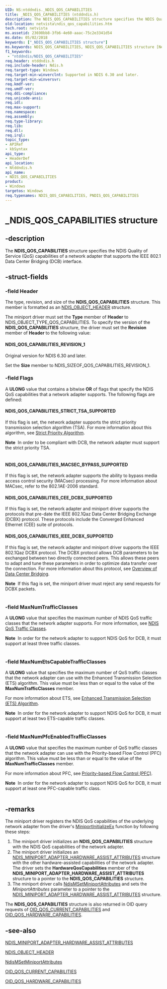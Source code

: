 ```yaml
---
UID: NS:ntddndis._NDIS_QOS_CAPABILITIES
title: _NDIS_QOS_CAPABILITIES (ntddndis.h)
description: The NDIS_QOS_CAPABILITIES structure specifies the NDIS Quality of Service (QoS) capabilities of a network adapter that supports the IEEE 802.1 Data Center Bridging (DCB) interface.
old-location: netvista\ndis_qos_capabilities.htm
tech.root: netvista
ms.assetid: 23698bb8-3fb6-4e60-aaac-75c2e3341d54
ms.date: 05/02/2018
keywords: ["_NDIS_QOS_CAPABILITIES structure"]
ms.keywords: NDIS_QOS_CAPABILITIES, NDIS_QOS_CAPABILITIES structure [Network Drivers Starting with Windows Vista], PNDIS_QOS_CAPABILITIES, PNDIS_QOS_CAPABILITIES structure pointer [Network Drivers Starting with Windows Vista], _NDIS_QOS_CAPABILITIES, netvista.ndis_qos_capabilities, ntddndis/NDIS_QOS_CAPABILITIES, ntddndis/PNDIS_QOS_CAPABILITIES
f1_keywords:
 - "ntddndis/NDIS_QOS_CAPABILITIES"
req.header: ntddndis.h
req.include-header: Ndis.h
req.target-type: Windows
req.target-min-winverclnt: Supported in NDIS 6.30 and later.
req.target-min-winversvr: 
req.kmdf-ver: 
req.umdf-ver: 
req.ddi-compliance: 
req.unicode-ansi: 
req.idl: 
req.max-support: 
req.namespace: 
req.assembly: 
req.type-library: 
req.lib: 
req.dll: 
req.irql: 
topic_type:
- APIRef
- kbSyntax
api_type:
- HeaderDef
api_location:
- Ntddndis.h
api_name:
- NDIS_QOS_CAPABILITIES
product:
- Windows
targetos: Windows
req.typenames: NDIS_QOS_CAPABILITIES, PNDIS_QOS_CAPABILITIES
---
```


# _NDIS_QOS_CAPABILITIES structure


## -description



The <b>NDIS_QOS_CAPABILITIES</b> structure specifies the NDIS Quality of Service (QoS) capabilities of a network adapter that supports the IEEE 802.1 Data Center Bridging (DCB) interface.




## -struct-fields




### -field Header

The type, revision, and size of the <b>NDIS_QOS_CAPABILITIES</b> structure. This member is formatted as an <a href="https://docs.microsoft.com/windows-hardware/drivers/ddi/ntddndis/ns-ntddndis-_ndis_object_header">NDIS_OBJECT_HEADER</a> structure.

The miniport driver must set the <b>Type</b> member of <b>Header</b> to NDIS_OBJECT_TYPE_QOS_CAPABILITIES. To specify the version of the <b>NDIS_QOS_CAPABILITIES</b> structure, the driver must set the <b>Revision</b> member of <b>Header</b> to the following value: 





#### NDIS_QOS_CAPABILITIES_REVISION_1

Original version for NDIS 6.30 and later.

Set the <b>Size</b> member to NDIS_SIZEOF_QOS_CAPABILITIES_REVISION_1.


### -field Flags

A <b>ULONG</b> value that contains a bitwise <b>OR</b> of flags that specify the NDIS QoS capabilities that a network adapter supports. The following flags are defined:





#### NDIS_QOS_CAPABILITIES_STRICT_TSA_SUPPORTED

If this flag is set, the network adapter supports the strict priority transmission selection algorithm (TSA). For more information about this algorithm, see <a href="https://docs.microsoft.com/windows-hardware/drivers/network/strict-priority-algorithm">Strict Priority Algorithm</a>.

<div class="alert"><b>Note</b>  In order to be compliant with DCB, the network adapter must support the strict priority TSA.</div>
<div> </div>


#### NDIS_QOS_CAPABILITIES_MACSEC_BYPASS_SUPPORTED

If this flag is set, the network adapter supports the ability to bypass media access control security (MACsec) processing. For more information about MACsec, refer to the 802.1AE-2006 standard.



#### NDIS_QOS_CAPABILITIES_CEE_DCBX_SUPPORTED

If this flag is set, the network adapter and miniport driver supports the protocols that pre-date the IEEE 802.1Qaz Data Center Bridging Exchange (DCBX) protocol. These protocols include the Converged Enhanced Ethernet (CEE) suite of protocols.



#### NDIS_QOS_CAPABILITIES_IEEE_DCBX_SUPPORTED

If this flag is set, the network adapter and miniport driver supports the IEEE 802.1Qaz DCBX protocol.  The DCBX protocol allows DCB parameters to be exchanged between two directly connected peers. This allows these peers to adapt and tune these parameters in order to optimize data transfer over the connection. 
For more information about this protocol, see <a href="https://docs.microsoft.com/windows-hardware/drivers/network/overview-of-data-center-bridging">Overview of Data Center Bridging</a>.

<div class="alert"><b>Note</b>  If this flag is set, the miniport driver must reject any send requests for DCBX packets.</div>
<div> </div>

### -field MaxNumTrafficClasses

A <b>ULONG</b> value that specifies the maximum number of NDIS QoS traffic classes that the network adapter supports. For more information, see <a href="https://docs.microsoft.com/windows-hardware/drivers/network/ndis-qos-traffic-classes">NDIS QoS Traffic Classes</a>.

<div class="alert"><b>Note</b>  In order for the network adapter to support NDIS QoS for DCB, it must support at least three traffic classes.</div>
<div> </div>

### -field MaxNumEtsCapableTrafficClasses

A <b>ULONG</b> value that specifies the maximum number of QoS traffic classes that the network adapter can use with the  Enhanced Transmission Selection (ETS) algorithm. This value must be less than or equal to the value of the <b>MaxNumTrafficClasses</b> member.

 For more information about ETS, see <a href="https://docs.microsoft.com/windows-hardware/drivers/network/enhanced-transmission-selection--ets--algorithm">Enhanced Transmission Selection (ETS) Algorithm</a>.

<div class="alert"><b>Note</b>  In order for the network adapter to support NDIS QoS for DCB, it must support at least two ETS-capable traffic classes.</div>
<div> </div>

### -field MaxNumPfcEnabledTrafficClasses

A <b>ULONG</b> value that specifies the maximum number of QoS traffic classes that the network adapter can use with the   Priority-based Flow Control (PFC) algorithm. This value must be less than or equal to the value of the <b>MaxNumTrafficClasses</b> member.

For more information about PFC, see <a href="https://docs.microsoft.com/windows-hardware/drivers/network/priority-based-flow-control--pfc">Priority-based Flow Control (PFC)</a>.

<div class="alert"><b>Note</b>  In order for the network adapter to support NDIS QoS for DCB, it must support at least one PFC-capable traffic class.</div>
<div> </div>

## -remarks



The miniport driver registers the NDIS QoS capabilities of the underlying network adapter  from the driver's 
    <a href="https://docs.microsoft.com/windows-hardware/drivers/ddi/ndis/nc-ndis-miniport_initialize">MiniportInitializeEx</a> function by following these steps: 

<ol>
<li>
The miniport driver initializes an <b>NDIS_QOS_CAPABILITIES</b> structure with the NDIS QoS capabilities of the network adapter. 

</li>
<li>
The miniport driver initializes an  <a href="https://docs.microsoft.com/windows-hardware/drivers/ddi/ndis/ns-ndis-_ndis_miniport_adapter_hardware_assist_attributes">NDIS_MINIPORT_ADAPTER_HARDWARE_ASSIST_ATTRIBUTES</a>
    structure with the other hardware-assisted  capabilities of the network adapter. The driver sets the <b>HardwareQosCapabilities</b> member of the <b>NDIS_MINIPORT_ADAPTER_HARDWARE_ASSIST_ATTRIBUTES</b> structure to a pointer to the <b>NDIS_QOS_CAPABILITIES</b> structure. 

</li>
<li>
The miniport driver  calls <a href="https://docs.microsoft.com/windows-hardware/drivers/ddi/ndis/nf-ndis-ndismsetminiportattributes">
    NdisMSetMiniportAttributes</a> and sets the <i>MiniportAttributes</i> parameter to 
    a pointer to the <a href="https://docs.microsoft.com/windows-hardware/drivers/ddi/ndis/ns-ndis-_ndis_miniport_adapter_hardware_assist_attributes">NDIS_MINIPORT_ADAPTER_HARDWARE_ASSIST_ATTRIBUTES</a>
    structure.

</li>
</ol>
The <b>NDIS_QOS_CAPABILITIES</b> structure is also returned in OID query requests of <a href="https://docs.microsoft.com/windows-hardware/drivers/network/oid-qos-current-capabilities">OID_QOS_CURRENT_CAPABILITIES</a> and <a href="https://docs.microsoft.com/windows-hardware/drivers/network/oid-qos-hardware-capabilities">OID_QOS_HARDWARE_CAPABILITIES</a>.




## -see-also




<b></b>



<a href="https://docs.microsoft.com/windows-hardware/drivers/ddi/ndis/ns-ndis-_ndis_miniport_adapter_hardware_assist_attributes">NDIS_MINIPORT_ADAPTER_HARDWARE_ASSIST_ATTRIBUTES</a>



<a href="https://docs.microsoft.com/windows-hardware/drivers/ddi/ntddndis/ns-ntddndis-_ndis_object_header">NDIS_OBJECT_HEADER</a>



<a href="https://docs.microsoft.com/windows-hardware/drivers/ddi/ndis/nf-ndis-ndismsetminiportattributes">
    NdisMSetMiniportAttributes</a>



<a href="https://docs.microsoft.com/windows-hardware/drivers/network/oid-qos-current-capabilities">OID_QOS_CURRENT_CAPABILITIES</a>



<a href="https://docs.microsoft.com/windows-hardware/drivers/network/oid-qos-hardware-capabilities">OID_QOS_HARDWARE_CAPABILITIES</a>
 

 

